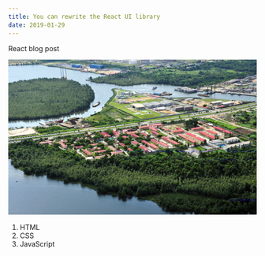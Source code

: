 ```yaml
---
title: You can rewrite the React UI library
date: 2019-01-29
---
```


React blog post 

![featuredImg](./warri.jpg)

1. HTML
2. CSS
3. JavaScript